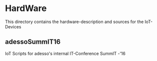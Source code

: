 # HardWare
This directory contains the hardware-description and sources for the IoT-Devices


## adessoSummIT16
IoT Scripts for adesso's internal IT-Conference SummIT -'16
